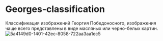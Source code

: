 # Georges-classification
Классификация изображений Георгия Победоносного, изображения чаще всего представлены в виде масляных или черно-белых картин.
![5a4149d0-1401-42ec-8058-722aa3aa1ec5](https://github.com/user-attachments/assets/71fb8e94-6fdb-444a-9cd4-8168bf71413c)
